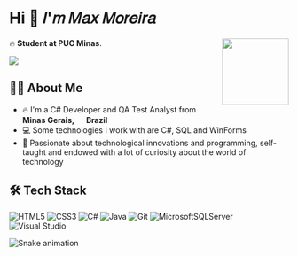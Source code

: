 <h1 align="left">Hi 👋 𝐼'𝑚 𝑀𝑎𝑥 𝑀𝑜𝑟𝑒𝑖𝑟𝑎</h1>

<img align="right" height="120" src="https://i.gifer.com/origin/36/36f6af196328300ef2f4ea130be42d89_w200.gif"/>

🔥 **Student at PUC Minas**.

<a href="https://www.linkedin.com/in/moreira-max/" target="_blank">
  <img src="https://img.shields.io/badge/linkedin-%230077B5.svg?style=for-the-badge&logo=linkedin&logoColor=white" target="_blank">
</a>

## 👨‍💻 About Me

- 🔥 I'm a C# Developer and QA Test Analyst from <b>Minas Gerais, <img src="https://cdn-icons-png.flaticon.com/512/330/330430.png" width="15"/> Brazil</b>
- 💻 Some technologies I work with are C#, SQL and WinForms
- 💙 Passionate about technological innovations and programming, self-taught and endowed with a lot of curiosity about the world of technology


## 🛠 Tech Stack

![HTML5](https://img.shields.io/badge/html5-%23E34F26.svg?style=for-the-badge&logo=html5&logoColor=white)
![CSS3](https://img.shields.io/badge/css3-%231572B6.svg?style=for-the-badge&logo=css3&logoColor=white)
![C#](https://img.shields.io/badge/c%23-%23239120.svg?style=for-the-badge&logo=c-sharp&logoColor=white)
![Java](https://img.shields.io/badge/java-%23ED8B00.svg?style=for-the-badge&logo=java&logoColor=white)
![Git](https://img.shields.io/badge/git-%23F05033.svg?style=for-the-badge&logo=git&logoColor=white)
![MicrosoftSQLServer](https://img.shields.io/badge/Microsoft%20SQL%20Sever-CC2927?style=for-the-badge&logo=microsoft%20sql%20server&logoColor=white)
![Visual Studio](https://img.shields.io/badge/Visual%20Studio-5C2D91.svg?style=for-the-badge&logo=visual-studio&logoColor=white)
   
![Snake animation](https://github.com/moreiramax/moreiramax/blob/output/github-contribution-grid-snake.svg)
